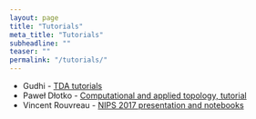 ```yaml
---
layout: page
title: "Tutorials"
meta_title: "Tutorials"
subheadline: ""
teaser: ""
permalink: "/tutorials/"
---
```


- Gudhi - [TDA tutorials][3]
- Pawe&#322; D&#322;otko - [Computational and applied topology, tutorial][2]
- Vincent Rouvreau - [NIPS 2017 presentation and notebooks][1]

 [1]: https://github.com/VincentRouvreau/GUDHI_presentation-NIPS_2017
 [2]: https://arxiv.org/abs/1807.08607
 [3]: https://github.com/GUDHI/TDA-tutorial
